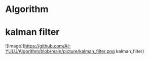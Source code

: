 # Algorithm
# kalman filter
![Image](https://github.com/AI-YULU/Algorithm/blob/main/picture/kalman_filter.png kalman_filter)